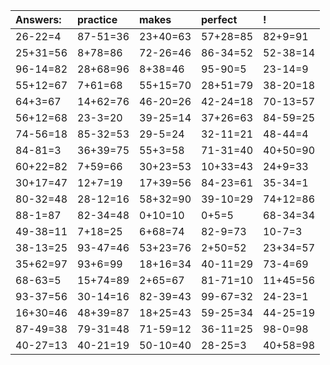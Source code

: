 | Answers: | practice | makes | perfect | ! |
| :--- | :--- | :--- | :--- | :--- |
| 26-22=4 | 87-51=36 | 23+40=63 | 57+28=85 | 82+9=91 | 
| 25+31=56 | 8+78=86 | 72-26=46 | 86-34=52 | 52-38=14 | 
| 96-14=82 | 28+68=96 | 8+38=46 | 95-90=5 | 23-14=9 | 
| 55+12=67 | 7+61=68 | 55+15=70 | 28+51=79 | 38-20=18 | 
| 64+3=67 | 14+62=76 | 46-20=26 | 42-24=18 | 70-13=57 | 
| 56+12=68 | 23-3=20 | 39-25=14 | 37+26=63 | 84-59=25 | 
| 74-56=18 | 85-32=53 | 29-5=24 | 32-11=21 | 48-44=4 | 
| 84-81=3 | 36+39=75 | 55+3=58 | 71-31=40 | 40+50=90 | 
| 60+22=82 | 7+59=66 | 30+23=53 | 10+33=43 | 24+9=33 | 
| 30+17=47 | 12+7=19 | 17+39=56 | 84-23=61 | 35-34=1 | 
| 80-32=48 | 28-12=16 | 58+32=90 | 39-10=29 | 74+12=86 | 
| 88-1=87 | 82-34=48 | 0+10=10 | 0+5=5 | 68-34=34 | 
| 49-38=11 | 7+18=25 | 6+68=74 | 82-9=73 | 10-7=3 | 
| 38-13=25 | 93-47=46 | 53+23=76 | 2+50=52 | 23+34=57 | 
| 35+62=97 | 93+6=99 | 18+16=34 | 40-11=29 | 73-4=69 | 
| 68-63=5 | 15+74=89 | 2+65=67 | 81-71=10 | 11+45=56 | 
| 93-37=56 | 30-14=16 | 82-39=43 | 99-67=32 | 24-23=1 | 
| 16+30=46 | 48+39=87 | 18+25=43 | 59-25=34 | 44-25=19 | 
| 87-49=38 | 79-31=48 | 71-59=12 | 36-11=25 | 98-0=98 | 
| 40-27=13 | 40-21=19 | 50-10=40 | 28-25=3 | 40+58=98 | 
